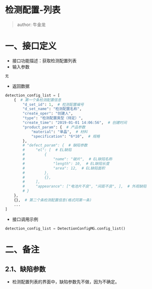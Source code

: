 # 检测配置-列表

> author: 牛金龙





# 一、接口定义

- 接口功能描述：获取检测配置列表
- 输入参数

```python
无
```

- 返回数据

```python
detection_config_list = [
    {  # 第一个条检测配置信息
        "d_set_id": 1,  # 检测配置编号
        "d_set_name": "检测配置名称",
        "create_oper": "创建人",
        "type": "检测配置类型（待定）",
        "create_time": "2019-01-01 14:06:56",  # 创建时间
        "product_param": {  # 产品参数
            "material": "单晶",  # 材料
            "specification": "6*10",  # 规格
        },
        # "defect_param": {  # 缺陷参数
        #     "el": [  # EL缺陷
        #         {
        #             "name": "破片",  # EL缺陷名称
        #             "length": 10,  # EL缺陷长度
        #             "area": 12,  # EL缺陷面积
        #         },
        #         {},
        #     ],
        #     "appearance": ["电池片不良", "间距不良", ],  # 外观缺陷
        # }
    },
    {},  # 第二个条检测配置信息(格式同第一条)
    ...
]
```

- 接口调用示例

```python
detection_config_list = DetectionConfigMG.config_list()
```





# 二、备注

## 2.1、缺陷参数

- 检测配置列表的界面中，缺陷参数先不做，因为不确定。